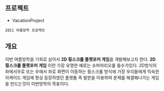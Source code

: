 ## 프로젝트
* VacationProject
```
2021 여름방학 프로젝트
```

## 개요

이번 여름방학을 기회로 삼아서 **2D 횡스크롤 플랫포머 게임**을 개발해보고자 한다.
**2D 횡스크롤 플랫포머 게임** 이란 가장 유명한 예로는 슈퍼마리오를 들수가있다.
2D방식의 좌에서우로 또는 우에서 좌로 화면이 이동하는 횡스크롤 방식에 가장 우리들에게 익숙한 아케이드 게임에
항상 등장하였던 플랫폼 즉 발판을 이용하여 문제를 해결해나가는 게임을 만드는것이 이번방학의 목표이다.


